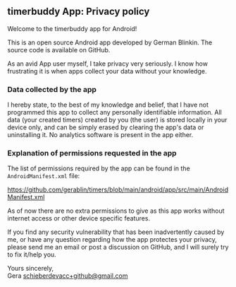## timerbuddy App: Privacy policy

Welcome to the timerbuddy app for Android!

This is an open source Android app developed by German Blinkin. The source code is available on GitHub.

As an avid App user myself, I take privacy very seriously.
I know how frustrating it is when apps collect your data without your knowledge.

### Data collected by the app

I hereby state, to the best of my knowledge and belief, that I have not programmed this app to collect any personally identifiable information. All data (your created timers) created by you (the user) is stored locally in your device only, and can be simply erased by clearing the app's data or uninstalling it. No analytics software is present in the app either.

### Explanation of permissions requested in the app

The list of permissions required by the app can be found in the `AndroidManifest.xml` file:

https://github.com/gerablin/timers/blob/main/android/app/src/main/AndroidManifest.xml

As of now there are no extra permissions to give as this app works without internet access or other device specific features.

If you find any security vulnerability that has been inadvertently caused by me, or have any question regarding how the app protectes your privacy, please send me an email or post a discussion on GitHub, and I will surely try to fix it/help you.

Yours sincerely,  
Gera
schieberdevacc+github@gmail.com